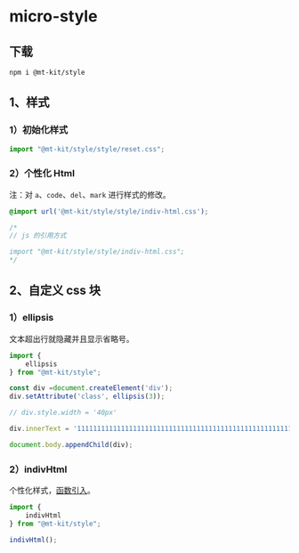 # micro-style

## 下载

```bash
npm i @mt-kit/style
```

## 1、样式

### 1）初始化样式

```js
import "@mt-kit/style/style/reset.css";
```

### 2）个性化 Html

注：对 `a`、`code`、`del`、`mark` 进行样式的修改。

```css
@import url('@mt-kit/style/style/indiv-html.css');

/*
// js 的引用方式

import "@mt-kit/style/style/indiv-html.css";
*/
```

## 2、自定义 css 块

### 1）ellipsis

文本超出行就隐藏并且显示省略号。

```js
import {
    ellipsis
} from "@mt-kit/style";

const div =document.createElement('div');
div.setAttribute('class', ellipsis(3));

// div.style.width = '40px'

div.innerText = '11111111111111111111111111111111111111111111111111111111111111111111'

document.body.appendChild(div);
```

### 2）indivHtml

个性化样式，[函数引入](https://github.com/Not-have/micro-tools/blob/develop/packages-style/stories/indiv-style.html)。

```js
import {
    indivHtml
} from "@mt-kit/style";

indivHtml();
```